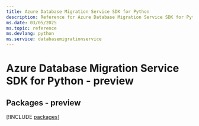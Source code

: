 ```yaml
---
title: Azure Database Migration Service SDK for Python
description: Reference for Azure Database Migration Service SDK for Python
ms.date: 03/05/2025
ms.topic: reference
ms.devlang: python
ms.service: databasemigrationservice
---
```

# Azure Database Migration Service SDK for Python - preview
## Packages - preview
[!INCLUDE [packages](database-migration-service-index.md)]